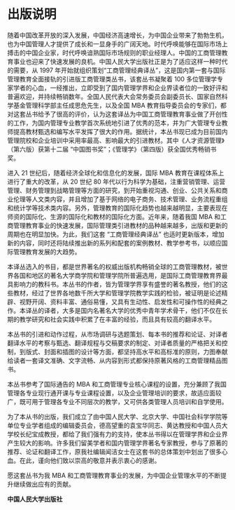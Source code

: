 # 出版说明

&#x20;       随着中国改革开放的深入发展，中国经济高速增长，为中国企业带来了勃勃生机，也为中国管理人才提供了成长和一显身手的广阔天地。时代呼唤能够在国际市场上搏击的中国企业家，时代呼唤谙熟国际市场规则的职业经理人。中国的工商管理教育事业也迎来了快速发展的良机。中国人民大学出版社正是为了适应这样一种时代的需要，从 1997 年开始就组织策划“工商管理经典译丛”，这是国内第一套与国际管理教育全面接轨的引进版工商管理类丛书，该套丛书凝聚着 100 多位管理学专家学者的心血，一经推出，立即受到了国内管理学界和企业界读者位的一致好评和普遍欢迎，并持续畅销数年。全国人民代表大会常务委员会副委员长、国家自然科学基金管理科学部主任成思危先生，以及全国 MBA 教育指导委员会的专家们，都对这套丛书给予了很高的评价，认为这套译丛为中国工商管理教育事业做了开创性的工作，为国内管理专业教学首次系统地引进了优秀的范本，并为广大管理专业教师提高教材甄选和编写水平发挥了很大的作用。据统计，本丛书现已成为目前国内管理院校和企业培训中采用率最高、影响最大的引进教材。其中《人才资源管理》（第六版）获第十二届 “中国图书奖”；《管理学》（第四版）获全国优秀畅销书奖。

&#x20;       进入 21 世纪后，随着经济全球化和信息化的发展，国际 MBA 教育在课程体系上进行了重大的改革，从 20 世纪 80 年代以行为科学为基础，注重营销管理、运营管理、财务管理到战略管理等方面的研究，到开始重视沟通、创业、公共关系和商业伦理等人文类内容，并且增加了基于网络的电子商务、技术管理、业务流程重组和统计学等技术类内容。另外，管理教育的国际化趋势也越来越明显，主要表现在师资的国际化、生源的国际化和教材的国际化方面。近年来，随着我国 MBA 和工商管理教育事业的快速发展，国际管理类引进教材的品种越来越多，出版和更新的周期也在明显加快。为此，我们这套 “工商管理经典译丛” 也适时更新版本，增加新的内容，同时还将陆续推出新的系列和配套的案例教材、教学参考书，以顺应国际管理教育发展的大趋势。

&#x20;       本译丛选入的书目，都是世界著名的权威出版机构畅销全球的工商管理教材，被世界各国和地区的著名大学商学院和管理学院所普遍选用，是国际工商管理教育界最具影响力的教科书。本丛书的作者，皆为管理学界享有盛誉的著名教授，他们的这些教材，经过了世界各地数千所大学和管理学院教学实践的检验，被证明是论述精辟、视野开阔、资料丰富、通俗易懂，又具有生动性、启发性和可操作性的经典之作。本译丛的译者，大多是国内名著名大学的优秀中青年学术骨干，他们不仅在长期的教学研究和社会实践中积累了在丰富的经验，而且具有较高的翻译水平。

&#x20;       本丛书的引进和动作过程，从市场调研与选题策划、每本书的推荐和论证、对译者翻译水平的考察与甄选、翻译规程与交稿要求的制定、对译者质量的严格把关和控制，到版式、封面和插图的设计等方面，都坚持高水平和高标准的原则，力图奉献给读者一套译文准确、文字流畅、从内容到形式都保持原著风格的工商管理精品图书。

&#x20;       本丛书参考了国际通告的 MBA 和工商管理专业核心课程的设置，充分兼顾了我国管理各专业现行通开课与专业课程设置，以及企业管理培训的要求，故适应面较广，既可用于管理各专业不同层次的教学，又可供各类管理人员培训和自学使用。

&#x20;       为了本从书的出版，我们成立了由中国人民大学、北京大学、中国社会科学学院等单位专业学者组成的编辑委员会，德高望重的袁宝华同志、黄达教授和中国人员大学校长纪宝成教授，都给了我们强有力的支持，使本丛书得以在管理学界和企业界产生较大的影响。许多我们留美学者和国内管理学界著名专家教授，参与了原著的推荐、论证和翻译工作，原我社编辑闻洁女士在这套书的总体策划中划出了很多心血。在此，谨向他们致以崇高的敬意并表示衷心的感谢。

&#x20;       愿这套丛书为我 MBA 和工商管理教育事业的发展，为中国企业管理水平的不断提升继续做出应有的贡献。

&#x20;                                                                                                                                **中国人民大学出版社**
